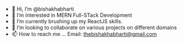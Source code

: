 - 👋 Hi, I’m @bishakhabharti
- 👀 I’m interested in MERN Full-STack Development
- 🌱 I’m currently brushing up my ReactJS skills.
- 💞️ I’m looking to collaborate on various projects on different domains
- 📫 How to reach me ... Email: thebishakhabharti@gmail.com


<!---
bishakhabharti/bishakhabharti is a ✨ special ✨ repository because its `README.md` (this file) appears on your GitHub profile.
You can click the Preview link to take a look at your changes.
--->
